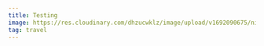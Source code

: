 ```yaml
---
title: Testing
image: https://res.cloudinary.com/dhzucwklz/image/upload/v1692090675/nico-iseli-2YHdjhon_Jk-unsplash_eagvrl.jpg
tag: travel
---
```

